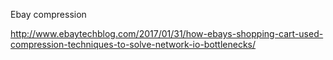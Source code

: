 Ebay compression 


http://www.ebaytechblog.com/2017/01/31/how-ebays-shopping-cart-used-compression-techniques-to-solve-network-io-bottlenecks/
